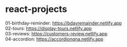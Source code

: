 # react-projects
01-birthday-reminder: https://bdayremainder.netlify.app             <br/>
02-tours:             https://display-tours.netlify.app             <br/>
03-reviews:           https://customers-review.netlify.app          <br/>
04-accordion:         https://accordionqna.netlify.app              <br/>
